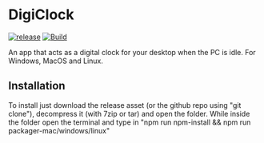 # DigiClock

[![release](https://github.com/LeonardM01/DigiClock/actions/workflows/release.yml/badge.svg)](https://github.com/LeonardM01/DigiClock/actions/workflows/release.yml)
[![Build](https://github.com/LeonardM01/DigiClock/actions/workflows/build.yml/badge.svg)](https://github.com/LeonardM01/DigiClock/actions/workflows/build.yml)

An app that acts as a digital clock for your desktop when the PC is idle. For Windows, MacOS and Linux.

## Installation 

To install just download the release asset (or the github repo using "git clone"), decompress it (with 7zip or tar) and open the folder. While inside the folder open the terminal and type in "npm run npm-install && npm run packager-mac/windows/linux"
